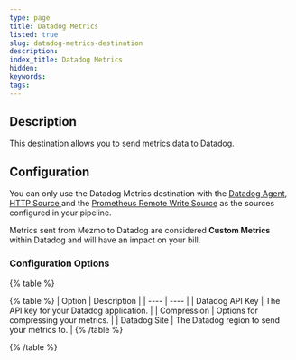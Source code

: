 ```yaml
---
type: page
title: Datadog Metrics
listed: true
slug: datadog-metrics-destination
description: 
index_title: Datadog Metrics
hidden: 
keywords: 
tags: 
---
```



## Description

This destination allows you to send metrics data to Datadog.

## Configuration

You can only use the Datadog Metrics destination with the [Datadog Agent](https://docs.mezmo.com/telemetry-pipelines/mezmo-datadog-source-source), [HTTP Source ](/telemetry-pipelines/http-source)and the [Prometheus Remote Write Source](/telemetry-pipelines/prometheus-remote-write-destination) as the sources configured in your pipeline.

Metrics sent from Mezmo to Datadog are considered **Custom Metrics** within Datadog and will have an impact on your bill.

### Configuration Options

{% table %}

{% table %}
| Option | Description | 
| ---- | ---- | 
| Datadog API Key | The API key for your Datadog application. | 
| Compression | Options for compressing your metrics. | 
| Datadog Site | The Datadog region to send your metrics to. | 
{% /table %}

{% /table %}